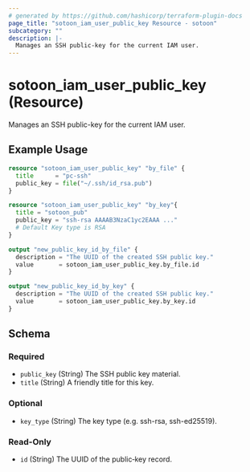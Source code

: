 ```yaml
---
# generated by https://github.com/hashicorp/terraform-plugin-docs
page_title: "sotoon_iam_user_public_key Resource - sotoon"
subcategory: ""
description: |-
  Manages an SSH public-key for the current IAM user.
---
```


# sotoon_iam_user_public_key (Resource)

Manages an SSH public-key for the current IAM user.

## Example Usage

```terraform
resource "sotoon_iam_user_public_key" "by_file" {
  title      = "pc-ssh"
  public_key = file("~/.ssh/id_rsa.pub")
}

resource "sotoon_iam_user_public_key" "by_key"{
  title = "sotoon_pub"
  public_key = "ssh-rsa AAAAB3NzaC1yc2EAAA ..."
  # Default Key type is RSA
}

output "new_public_key_id_by_file" {
  description = "The UUID of the created SSH public key."
  value       = sotoon_iam_user_public_key.by_file.id
}

output "new_public_key_id_by_key" {
  description = "The UUID of the created SSH public key."
  value       = sotoon_iam_user_public_key.by_key.id
}
```

<!-- schema generated by tfplugindocs -->
## Schema

### Required

- `public_key` (String) The SSH public key material.
- `title` (String) A friendly title for this key.

### Optional

- `key_type` (String) The key type (e.g. ssh-rsa, ssh-ed25519).

### Read-Only

- `id` (String) The UUID of the public‐key record.
